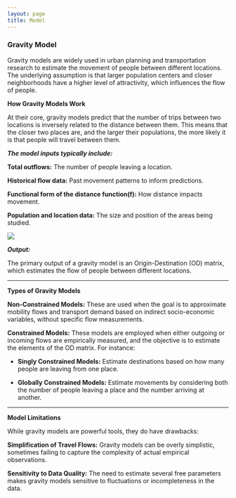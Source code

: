 ```yaml
---
layout: page
title: Model
---
```


### Gravity Model

Gravity models are widely used in urban planning and transportation research to estimate the movement of people between different locations. The underlying assumption is that larger population centers and closer neighborhoods have a higher level of attractivity, which influences the flow of people.

**How Gravity Models Work**

At their core, gravity models predict that the number of trips between two locations is inversely related to the distance between them. This means that the closer two places are, and the larger their populations, the more likely it is that people will travel between them.

***The model inputs typically include:***

**Total outflows:** The number of people leaving a location.

**Historical flow data:** Past movement patterns to inform predictions.

**Functional form of the distance function(f):** How distance impacts movement.

**Population and location data:** The size and position of the areas being studied.

<img src="{{ site.url }}{{ site.baseurl }}/assets/img/gravity_formula.png">

***Output:***

The primary output of a gravity model is an Origin-Destination (OD) matrix, which estimates the flow of people between different locations.



---

**Types of Gravity Models**

**Non-Constrained Models:** These are used when the goal is to approximate mobility flows and transport demand based on indirect socio-economic variables, without specific flow measurements.

**Constrained Models:** These models are employed when either outgoing or incoming flows are empirically measured, and the objective is to estimate the elements of the OD matrix. For instance:

* **Singly Constrained Models:** Estimate destinations based on how many people are leaving from one place.

* **Globally Constrained Models:** Estimate movements by considering both the number of people leaving a place and the number arriving at another.


---

**Model Limitations**

While gravity models are powerful tools, they do have drawbacks:

**Simplification of Travel Flows:** Gravity models can be overly simplistic, sometimes failing to capture the complexity of actual empirical observations.

**Sensitivity to Data Quality:** The need to estimate several free parameters makes gravity models sensitive to fluctuations or incompleteness in the data.
